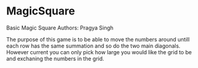 # MagicSquare
Basic Magic Square
Authors: 
Pragya Singh 

The purpose of this game is to be able to move the numbers around untill each row has the same summation and so do the two main diagonals. However current you can only pick how large you would like the grid to be and exchaning the numbers in the grid. 
